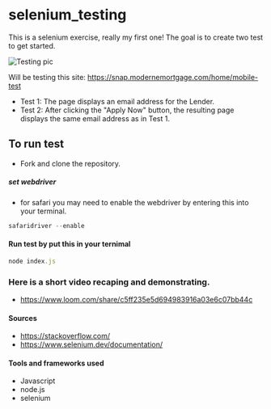 # selenium_testing
This is a selenium exercise, really my first one! The goal is to create two test to get started. 

![Testing pic](https://thumbs.dreamstime.com/z/software-testing-internet-business-technology-concept-143071525.jpg)

Will be testing this site:  https://snap.modernemortgage.com/home/mobile-test
- Test 1: The page displays an email address for the Lender.
- Test 2: After clicking the "Apply Now" button, the resulting page displays the same email address as in Test 1.

## To run test 
- Fork and clone the repository. 
##### set webdriver
- for safari you may need to enable the webdriver by entering this into your terminal. 
```javascript 
safaridriver --enable
```
#### Run test by put this in your ternimal
```javascript
node index.js
```
### Here is a short video recaping and demonstrating.

- https://www.loom.com/share/c5ff235e5d694983916a03e6c07bb44c


#### Sources

- https://stackoverflow.com/
- https://www.selenium.dev/documentation/

#### Tools and frameworks used 

- Javascript
- node.js
- selenium
